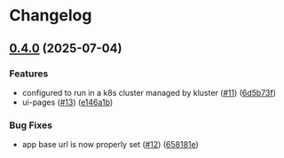 # Changelog

## [0.4.0](https://github.com/DarkWinged/crafter/compare/v0.3.1...v0.4.0) (2025-07-04)

### Features

- configured to run in a k8s cluster managed by kluster ([#11](https://github.com/DarkWinged/crafter/issues/11)) ([6d5b73f](https://github.com/DarkWinged/crafter/commit/6d5b73f783a00e83ff9f433f5d6f7e2a24595ef3))
- ui-pages ([#13](https://github.com/DarkWinged/crafter/issues/13)) ([e146a1b](https://github.com/DarkWinged/crafter/commit/e146a1bc49d11f2ed0a398378fc35ae33f56592f))

### Bug Fixes

- app base url is now properly set ([#12](https://github.com/DarkWinged/crafter/issues/12)) ([658181e](https://github.com/DarkWinged/crafter/commit/658181eed7d2bcb20ef9b8b2e065993b15ca78e0))
